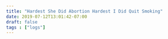 ```yaml
---
title: "Hardest She Did Abortion Hardest I Did Quit Smoking"
date: 2019-07-12T13:01:42-07:00
draft: false
tags : ["logs"]
---
```

